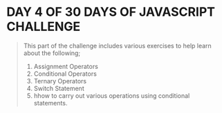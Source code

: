 # DAY 4 OF 30 DAYS OF JAVASCRIPT CHALLENGE

>This part of the challenge includes various exercises to
>help learn about the following;
>
>1. Assignment Operators
>2. Conditional Operators
>3. Ternary Operators
>4. Switch Statement
>5. hhow to carry out various operations using conditional statements.


